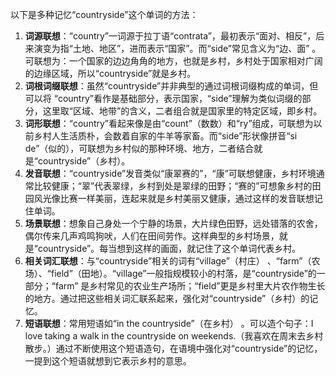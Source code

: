 以下是多种记忆“countryside”这个单词的方法：
1. **词源联想**：“country”一词源于拉丁语“contrata”，最初表示“面对、相反”，后来演变为指“土地、地区”，进而表示“国家”。而“side”常见含义为“边、面” 。可联想为：一个国家的边边角角的地方，也就是乡村，乡村处于国家相对广阔的边缘区域，所以“countryside”就是乡村。
2. **词根词缀联想**：虽然“countryside”并非典型的通过词根词缀构成的单词，但可以将 “country”看作是基础部分，表示国家，“side”理解为类似词缀的部分，这里取“区域、地带”的含义，二者组合就是国家里的特定区域，即乡村。 
3. **词形联想**：“country”看起来像是由“count”（数数）和“ry”组成，可联想为以前乡村人生活质朴，会数着自家的牛羊等家畜。而“side”形状像拼音“si de”（似的），可联想为乡村似的那种环境、地方，二者结合就是“countryside”（乡村）。
4. **发音联想**：“countryside”发音类似“康翠赛的”，“康”可联想健康，乡村环境通常比较健康；“翠”代表翠绿，乡村到处是翠绿的田野；“赛的”可想象乡村的田园风光像比赛一样美丽，连起来就是乡村美丽又健康，通过这样的发音联想记住单词。
5. **场景联想**：想象自己身处一个宁静的场景，大片绿色田野，远处错落的农舍，偶尔传来几声鸡鸣狗吠，人们在田间劳作。这样典型的乡村场景，就是“countryside”。每当想到这样的画面，就记住了这个单词代表乡村。
6. **相关词汇联想**：与“countryside”相关的词有“village”（村庄） 、“farm”（农场）、“field”（田地）。“village”一般指规模较小的村落，是“countryside”的一部分；“farm” 是乡村常见的农业生产场所；“field”更是乡村里大片农作物生长的地方。通过把这些相关词汇联系起来，强化对“countryside”（乡村）的记忆。
7. **短语联想**：常用短语如“in the countryside”（在乡村） 。可以造个句子：I love taking a walk in the countryside on weekends.（我喜欢在周末去乡村散步。）通过不断使用这个短语造句，在语境中强化对“countryside”的记忆，一提到这个短语就想到它表示乡村的意思。 